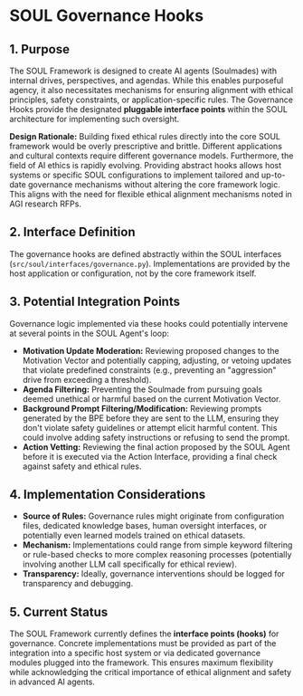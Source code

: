 # SOUL Governance Hooks

## 1. Purpose

The SOUL Framework is designed to create AI agents (Soulmades) with internal drives, perspectives, and agendas. While this enables purposeful agency, it also necessitates mechanisms for ensuring alignment with ethical principles, safety constraints, or application-specific rules. The Governance Hooks provide the designated **pluggable interface points** within the SOUL architecture for implementing such oversight.

**Design Rationale:** Building fixed ethical rules directly into the core SOUL framework would be overly prescriptive and brittle. Different applications and cultural contexts require different governance models. Furthermore, the field of AI ethics is rapidly evolving. Providing abstract hooks allows host systems or specific SOUL configurations to implement tailored and up-to-date governance mechanisms without altering the core framework logic. This aligns with the need for flexible ethical alignment mechanisms noted in AGI research RFPs.

## 2. Interface Definition

The governance hooks are defined abstractly within the SOUL interfaces (`src/soul/interfaces/governance.py`). Implementations are provided by the host application or configuration, not by the core framework itself.

## 3. Potential Integration Points

Governance logic implemented via these hooks could potentially intervene at several points in the SOUL Agent's loop:

*   **Motivation Update Moderation:** Reviewing proposed changes to the Motivation Vector and potentially capping, adjusting, or vetoing updates that violate predefined constraints (e.g., preventing an "aggression" drive from exceeding a threshold).
*   **Agenda Filtering:** Preventing the Soulmade from pursuing goals deemed unethical or harmful based on the current Motivation Vector.
*   **Background Prompt Filtering/Modification:** Reviewing prompts generated by the BPE before they are sent to the LLM, ensuring they don't violate safety guidelines or attempt elicit harmful content. This could involve adding safety instructions or refusing to send the prompt.
*   **Action Vetting:** Reviewing the final action proposed by the SOUL Agent before it is executed via the Action Interface, providing a final check against safety and ethical rules.

## 4. Implementation Considerations

*   **Source of Rules:** Governance rules might originate from configuration files, dedicated knowledge bases, human oversight interfaces, or potentially even learned models trained on ethical datasets.
*   **Mechanism:** Implementations could range from simple keyword filtering or rule-based checks to more complex reasoning processes (potentially involving another LLM call specifically for ethical review).
*   **Transparency:** Ideally, governance interventions should be logged for transparency and debugging.

## 5. Current Status

The SOUL Framework currently defines the **interface points (hooks)** for governance. Concrete implementations must be provided as part of the integration into a specific host system or via dedicated governance modules plugged into the framework. This ensures maximum flexibility while acknowledging the critical importance of ethical alignment and safety in advanced AI agents.
